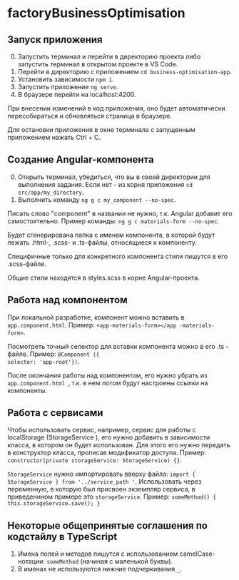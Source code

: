 # factoryBusinessOptimisation

## Запуск приложения

0. Запустить терминал и перейти в директорию проекта либо запустить терминал в открытом проекте в VS Code.
1. Перейти в директорию с приложением `cd business-optimisation-app`.
2. Установить зависимости `npm i`.
3. Запустить приложение `ng serve`.
4. В браузере перейти на localhost:4200.

При внесении изменений в код приложения, оно будет автоматически пересобираться и обновляться страница в браузере. 

Для остановки приложения в окне терминала с запущенным приложением нажать Ctrl + C.

## Создание Angular-компонента

0. Открыть терминал, убедиться, что вы в своей директории для выполнения задания. Если нет - из корня приложения `cd
 src/app/my_directory`.
1. Выполнить команду `ng g c my_component --no-spec`. 

Писать слово "component" в названии не нужно, т.к. Angular
 добавит его самостоятельно. Пример команды: `ng g c materials-form --no-spec`.
 
 Будет сгенерирована папка с именем компонента, в которой будут лежать .html-, .scss- и .ts-файлы, относящиеся к компоненту. 
  
  Специфичные только для конкретного компонента стили пишутся в его .scss-файле.
  
  Общие стили находятся в styles.scss в корне Angular-проекта.
 
 ## Работа над компонентом
 
 При локальной разработке, компонент можно вставить в `app.component.html`. Пример: `<app-materials-form></app
 -materials-form>`. 
 
 Посмотреть точный селектор для вставки компонента можно в его .ts - файле. Пример: `@Component
 ({                                        selector: 'app-root'})`.
 
 После окончания работы над компонентом, его нужно убрать из `app.component.html
 `, т.к. в нем потом будут настроены ссылки на компоненты.
 
 ## Работа с сервисами
 
 Чтобы использовать сервис, например, сервис для работы с localStorage (StorageService
 ), его нужно добавить в зависимости класса, в котором он будет использован. Для этого его нужно передать в конструктор класса, прописав модификатор доступа. Пример: `constructor(private storageService: StorageService) {}`. 
 
 `StorageService` нужно импортировать вверху файла: `import { StorageService } from '../service_path
 '`. Использовать через переменную, в которую был присвоен экземпляр сервиса, в приведеннном примере это `storageService`. Пример: `someMethod() { 
    this.storageService.save();
 }`
 
 
 ## Некоторые общепринятые соглашения по кодстайлу в TypeScript
 
 1. Имена полей и методов пишутся с использованием camelCase-нотации: `someMethod` (начиная с маленькой буквы).
 2. В именах не используются нижние подчеркивания `_`.
 
 
 
 
